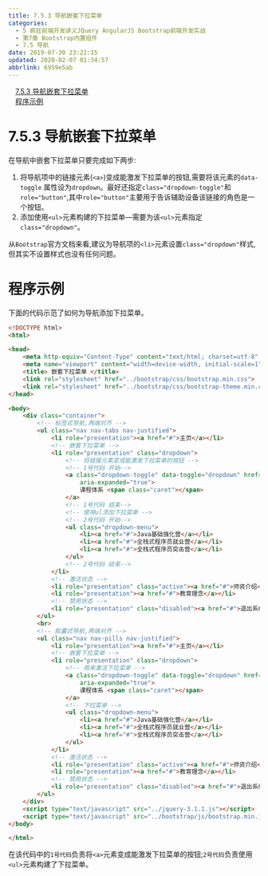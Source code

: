 ```yaml
---
title: 7.5.3 导航嵌套下拉菜单
categories: 
  - 5 疯狂前端开发讲义JQuery AngularJS Bootstrap前端开发实战
  - 第7章 Bootstrap内置组件
  - 7.5 导航
date: 2019-07-30 23:22:15
updated: 2020-02-07 01:34:57
abbrlink: 6959e5ab
---
```

<div id='my_toc'><a href="/JavaReadingNotes/6959e5ab/#7-5-3-导航嵌套下拉菜单" class="header_1">7.5.3 导航嵌套下拉菜单</a>&nbsp;<br><a href="/JavaReadingNotes/6959e5ab/#程序示例" class="header_1">程序示例</a>&nbsp;<br></div>
<style>.header_1{margin-left: 1em;}.header_2{margin-left: 2em;}.header_3{margin-left: 3em;}.header_4{margin-left: 4em;}.header_5{margin-left: 5em;}.header_6{margin-left: 6em;}</style>
<!--more-->
<script>if (navigator.platform.search('arm')==-1){document.getElementById('my_toc').style.display = 'none';}var e,p = document.getElementsByTagName('p');while (p.length>0) {e = p[0];e.parentElement.removeChild(e);}</script>

<!--end-->
<!--SSTStart-->
# 7.5.3 导航嵌套下拉菜单 #
在导航中嵌套下拉菜单只要完成如下两步:
1. 将导航项中的链接元素(`<a>`)变成能激发下拉菜单的按钮,需要将该元素的`data-toggle` 属性设为`dropdown`。最好还指定`class="dropdown-toggle"`和`role="button"`,其中`role="button"`主要用于告诉辅助设备该链接的角色是一个按钮。
2. 添加使用`<ul>`元素构建的下拉菜单—需要为该`<ul>`元素指定`class="dropdown"`。

从`Bootstrap`官方文档来看,建议为导航项的`<li>`元素设置`class="dropdown"`样式,但其实不设置样式也没有任何问题。
<!--SSTStop-->
# 程序示例 #
下面的代码示范了如何为导航添加下拉菜单。
```html
<!DOCTYPE html>
<html>

<head>
    <meta http-equiv="Content-Type" content="text/html; charset=utf-8" />
    <meta name="viewport" content="width=device-width, initial-scale=1">
    <title> 嵌套下拉菜单 </title>
    <link rel="stylesheet" href="../bootstrap/css/bootstrap.min.css">
    <link rel="stylesheet" href="../bootstrap/css/bootstrap-theme.min.css">
</head>

<body>
    <div class="container">
        <!-- 标签式导航,两端对齐 -->
        <ul class="nav nav-tabs nav-justified">
            <li role="presentation"><a href="#">主页</a></li>
            <!-- 嵌套下拉菜单 -->
            <li role="presentation" class="dropdown">
                <!-- 将链接元素变成能激发下拉菜单的按钮 -->
                <!-- 1号代码 开始-->
                <a class="dropdown-toggle" data-toggle="dropdown" href="#" role="button" aria-haspopup="true"
                    aria-expanded="true">
                    课程体系 <span class="caret"></span>
                </a>
                <!-- 1号代码 结束-->
                <!-- 使用ul添加下拉菜单 -->
                <!-- 2号代码 开始-->
                <ul class="dropdown-menu">
                    <li><a href="#">Java基础强化营</a></li>
                    <li><a href="#">全栈式程序员就业营</a></li>
                    <li><a href="#">全栈式程序员突击营</a></li>
                </ul>
                <!-- 2号代码 结束-->
            </li>
            <!-- 激活状态 -->
            <li role="presentation" class="active"><a href="#">师资介绍</a></li>
            <li role="presentation"><a href="#">教育理念</a></li>
            <!-- 禁用状态 -->
            <li role="presentation" class="disabled"><a href="#">退出系统</a></li>
        </ul>
        <br>
        <!-- 胶囊式导航,两端对齐 -->
        <ul class="nav nav-pills nav-justified">
            <li role="presentation"><a href="#">主页</a></li>
            <!-- 嵌套下拉菜单 -->
            <li role="presentation" class="dropdown">
                <!-- 用来激活下拉菜单 -->
                <a class="dropdown-toggle" data-toggle="dropdown" href="#" role="button" aria-haspopup="true"
                    aria-expanded="true">
                    课程体系 <span class="caret"></span>
                </a>
                <!-- 下拉菜单 -->
                <ul class="dropdown-menu">
                    <li><a href="#">Java基础强化营</a></li>
                    <li><a href="#">全栈式程序员就业营</a></li>
                    <li><a href="#">全栈式程序员突击营</a></li>
                </ul>
            </li>
            <!-- 激活状态 -->
            <li role="presentation" class="active"><a href="#">师资介绍</a></li>
            <li role="presentation"><a href="#">教育理念</a></li>
            <!-- 禁用状态 -->
            <li role="presentation" class="disabled"><a href="#">退出系统</a></li>
        </ul>
    </div>
    <script type="text/javascript" src="../jquery-3.1.1.js"></script>
    <script type="text/javascript" src="../bootstrap/js/bootstrap.min.js"></script>
</body>

</html>
```
在该代码中的`1号代码`负责将`<a>`元素变成能激发下拉菜单的按钮;`2号代码`负责使用`<ul>`元素构建了下拉菜单。


